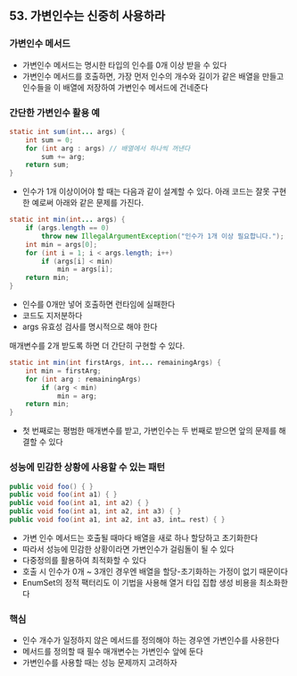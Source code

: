 ## 53. 가변인수는 신중히 사용하라

### 가변인수 메서드

- 가변인수 메서드는 명시한 타입의 인수를 0개 이상 받을 수 있다
- 가변인수 메서드를 호출하면, 가장 먼저 인수의 개수와 길이가 같은 배열을 만들고 인수들을 이 배열에 저장하여 가변인수 메서드에 건네준다

### 간단한 가변인수 활용 예

```java
static int sum(int... args) {
    int sum = 0;
    for (int arg : args) // 배열에서 하나씩 꺼낸다
        sum += arg;
    return sum;
}
```

 

- 인수가 1개 이상이어야 할 때는 다음과 같이 설계할 수 있다. 아래 코드는 잘못 구현한 예로써 아래와 같은 문제를 가진다.

```java
static int min(int... args) {
    if (args.length == 0)
        throw new IllegalArgumentException("인수가 1개 이상 필요합니다.");
    int min = args[0];
    for (int i = 1; i < args.length; i++)
        if (args[i] < min)
            min = args[i];
    return min;
}
```

- 인수를 0개만 넣어 호출하면 런타임에 실패한다
- 코드도 지저분하다
- args 유효성 검사를 명시적으로 해야 한다

 

매개변수를 2개 받도록 하면 더 간단히 구현할 수 있다.

```java
static int min(int firstArgs, int... remainingArgs) {
    int min = firstArg;
    for (int arg : remainingArgs)
        if (arg < min)
            min = arg;
    return min;
}
```

- 첫 번째로는 평범한 매개변수를 받고, 가변인수는 두 번째로 받으면 앞의 문제를 해결할 수 있다

 

### 성능에 민감한 상황에 사용할 수 있는 패턴

```java
public void foo() { }
public void foo(int a1) { }
public void foo(int a1, int a2) { }
public void foo(int a1, int a2, int a3) { }
public void foo(int a1, int a2, int a3, int… rest) { }
```

- 가변 인수 메서드는 호출될 때마다 배열을 새로 하나 할당하고 초기화한다 
- 따라서 성능에 민감한 상황이라면 가변인수가 걸림돌이 될 수 있다
- 다중정의를 활용하여 최적화할 수 있다
- 호출 시 인수가 0개 ~ 3개인 경우엔 배열을 할당-초기화하는 가정이 없기 때문이다
- EnumSet의 정적 팩터리도 이 기법을 사용해 열거 타입 집합 생성 비용을 최소화한다



### 핵심

- 인수 개수가 일정하지 않은 메서드를 정의해야 하는 경우엔 가변인수를 사용한다
- 메서드를 정의할 때 필수 매개변수는 가변인수 앞에 둔다
- 가변인수를 사용할 때는 성능 문제까지 고려하자
